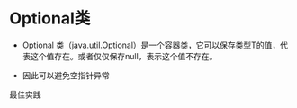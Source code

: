 # Optional类

- Optional<T> 类（java.util.Optional）是一个容器类，它可以保存类型T的值，代表这个值存在。或者仅仅保存null，表示这个值不存在。

- 因此可以避免空指针异常



最佳实践

```

```

